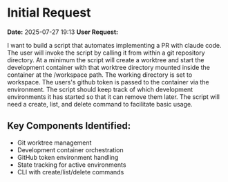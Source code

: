 # Initial Request

**Date:** 2025-07-27 19:13
**User Request:**

I want to build a script that automates implementing a PR with claude code. The user will invoke the script by calling it from within a git repository directory. At a minimum the script will create a worktree and start the development container with that worktree directory mounted inside the container at the /workspace path. The working directory is set to workspace. The users's github token is passed to the container via the environment. The script should keep track of which development environments it has started so that it can remove them later. The script will need a create, list, and delete command to facilitate basic usage.

## Key Components Identified:
- Git worktree management
- Development container orchestration  
- GitHub token environment handling
- State tracking for active environments
- CLI with create/list/delete commands